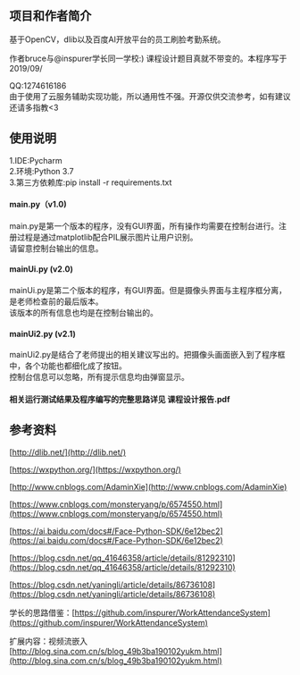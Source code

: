 ## 项目和作者简介

基于OpenCV，dlib以及百度AI开放平台的员工刷脸考勤系统。

作者bruce与@inspurer学长同一学校:) 课程设计题目真就不带变的。本程序写于2019/09/

QQ:1274616186  
由于使用了云服务辅助实现功能，所以通用性不强。开源仅供交流参考，如有建议还请多指教<3

## 使用说明

1.IDE:Pycharm  
2.环境:Python 3.7  
3.第三方依赖库:pip install -r requirements.txt  

#### main.py（v1.0)
main.py是第一个版本的程序，没有GUI界面，所有操作均需要在控制台进行。注册过程是通过matplotlib配合PIL展示图片让用户识别。  
请留意控制台输出的信息。

#### mainUi.py (v2.0)
mainUi.py是第二个版本的程序，有GUI界面。但是摄像头界面与主程序框分离，是老师检查前的最后版本。  
该版本的所有信息也均是在控制台输出的。

#### mainUi2.py (v2.1)
mainUi2.py是结合了老师提出的相关建议写出的。把摄像头画面嵌入到了程序框中，各个功能也都细化成了按钮。  
控制台信息可以忽略，所有提示信息均由弹窗显示。

#### 相关运行测试结果及程序编写的完整思路详见 **课程设计报告.pdf**

## 参考资料

[http://dlib.net/](http://dlib.net/)

[https://wxpython.org/](https://wxpython.org/)

[http://www.cnblogs.com/AdaminXie](http://www.cnblogs.com/AdaminXie)

[https://www.cnblogs.com/monsteryang/p/6574550.html](https://www.cnblogs.com/monsteryang/p/6574550.html)

[https://ai.baidu.com/docs#/Face-Python-SDK/6e12bec2](https://ai.baidu.com/docs#/Face-Python-SDK/6e12bec2)

[https://blog.csdn.net/qq_41646358/article/details/81292310](https://blog.csdn.net/qq_41646358/article/details/81292310)

[https://blog.csdn.net/yaningli/article/details/86736108](https://blog.csdn.net/yaningli/article/details/86736108)

学长的思路借鉴：[https://github.com/inspurer/WorkAttendanceSystem](https://github.com/inspurer/WorkAttendanceSystem)

扩展内容：视频流嵌入 [http://blog.sina.com.cn/s/blog_49b3ba190102yukm.html](http://blog.sina.com.cn/s/blog_49b3ba190102yukm.html)
